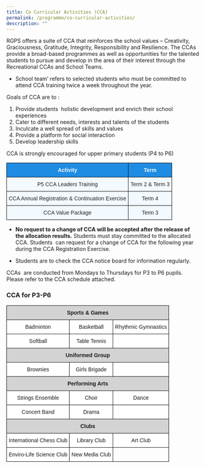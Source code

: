 ```yaml
---
title: Co Curricular Activities (CCA)
permalink: /programme/co-curricular-activities/
description: ""
---
```

RGPS offers a suite of CCA that reinforces the school values – Creativity, Graciousness, Gratitude, Integrity, Responsibility and Resilience. The CCAs provide a broad-based programmes as well as opportunities for the talented students to pursue and develop in the area of their interest through the Recreational CCAs and School Teams.

*   School team’ refers to selected students who must be committed to attend CCA training twice a week throughout the year.

Goals of CCA are to :      

1.  Provide students  holistic development and enrich their school experiences
2.  Cater to different needs, interests and talents of the students    
3.  Inculcate a well spread of skills and values
4.  Provide a platform for social interaction
5.  Develop leadership skills

CCA is strongly encouraged for upper primary students (P4 to P6)

<style type="text/css">
.tg  {border-collapse:collapse;border-spacing:0;}
.tg td{border-color:black;border-style:solid;border-width:1px;font-family:Arial, sans-serif;font-size:14px;
  overflow:hidden;padding:10px 5px;word-break:normal;}
.tg th{border-color:black;border-style:solid;border-width:1px;font-family:Arial, sans-serif;font-size:14px;
  font-weight:normal;overflow:hidden;padding:10px 5px;word-break:normal;}
.tg .tg-ocgt{background-color:#1F8CE4;color:#F2F9FF;font-weight:bold;text-align:center;vertical-align:middle}
.tg .tg-r129{background-color:#F2F9FF;color:#222;text-align:center;vertical-align:middle}
</style>
<table class="tg">
<thead>
  <tr>
    <th class="tg-ocgt"><span style="color:#F2F9FF;background-color:#1F8CE4">Activity</span></th>
    <th class="tg-ocgt"><span style="color:#F2F9FF;background-color:#1F8CE4">Term</span></th>
  </tr>
</thead>
<tbody>
  <tr>
    <td class="tg-r129"><span style="color:#222;background-color:#F2F9FF">P5 CCA Leaders Training</span></td>
    <td class="tg-r129"><span style="color:#222;background-color:#F2F9FF">Term 2 &amp; Term 3</span></td>
  </tr>
  <tr>
    <td class="tg-r129"><span style="color:#222;background-color:#F2F9FF">CCA Annual Registration &amp; Continuation Exercise </span></td>
    <td class="tg-r129"><span style="color:#222;background-color:#F2F9FF">Term 4</span></td>
  </tr>
  <tr>
    <td class="tg-r129"><span style="color:#222;background-color:#F2F9FF">CCA Value Package </span></td>
    <td class="tg-r129"><span style="color:#222;background-color:#F2F9FF">Term 3</span></td>
  </tr>
</tbody>
</table>

*   **No request to a change of CCA will be accepted after the release of the allocation results.** Students must stay committed to the allocated CCA. Students  can request for a change of CCA for the following year during the CCA Registration Exercise.

*   Students are to check the CCA notice board for information regularly.

  

CCAs  are conducted from Mondays to Thursdays for P3 to P6 pupils. Please refer to the CCA schedule attached. 


### **CCA for P3-P6**

<style type="text/css">
.tg  {border-collapse:collapse;border-spacing:0;}
.tg td{border-color:black;border-style:solid;border-width:1px;font-family:Arial, sans-serif;font-size:14px;
  overflow:hidden;padding:10px 5px;word-break:normal;}
.tg th{border-color:black;border-style:solid;border-width:1px;font-family:Arial, sans-serif;font-size:14px;
  font-weight:normal;overflow:hidden;padding:10px 5px;word-break:normal;}
.tg .tg-n348{background-color:#D3D3D3;font-weight:bold;text-align:center;vertical-align:top}
.tg .tg-7yig{background-color:#FFF;text-align:center;vertical-align:top}
.tg .tg-f4yw{background-color:#FFF;text-align:center;vertical-align:middle}
.tg .tg-0lax{text-align:left;vertical-align:top}
</style>
<table class="tg">
<thead>
  <tr>
    <th class="tg-n348" colspan="3">Sports &amp; Games</th>
  </tr>
</thead>
<tbody>
  <tr>
    <td class="tg-7yig">Badminton</td>
    <td class="tg-7yig">Basketball</td>
    <td class="tg-7yig">Rhythmic Gymnastics</td>
  </tr>
  <tr>
    <td class="tg-7yig">Softball</td>
    <td class="tg-7yig">Table Tennis</td>
    <td class="tg-f4yw"></td>
  </tr>
  <tr>
    <td class="tg-n348" colspan="3">Uniformed Group</td>
  </tr>
  <tr>
    <td class="tg-7yig">Brownies</td>
    <td class="tg-7yig">Girls Brigade</td>
    <td class="tg-7yig"></td>
  </tr>
  <tr>
    <td class="tg-n348" colspan="3">Performing Arts</td>
  </tr>
  <tr>
    <td class="tg-7yig">Strings Ensemble</td>
    <td class="tg-7yig">Choir</td>
    <td class="tg-7yig">Dance</td>
  </tr>
  <tr>
    <td class="tg-7yig">Concert Band</td>
    <td class="tg-7yig">Drama</td>
    <td class="tg-f4yw"></td>
  </tr>
  <tr>
    <td class="tg-n348" colspan="3">Clubs</td>
  </tr>
  <tr>
    <td class="tg-7yig">International Chess Club</td>
    <td class="tg-7yig">Library Club</td>
    <td class="tg-7yig">Art Club</td>
  </tr>
  <tr>
    <td class="tg-7yig">Enviro-Life Science Club</td>
    <td class="tg-7yig">New Media Club</td>
    <td class="tg-0lax"></td>
  </tr>
</tbody>
</table>


